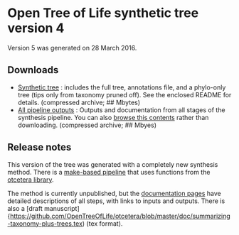 # Open Tree of Life synthetic tree version 4

Version 5 was generated on 28 March 2016.

## Downloads

* [Synthetic tree]() : includes the full tree, annotations file, and a phylo-only tree (tips only from taxonomy pruned off). See the enclosed README for details. (compressed archive; ## Mbytes)
* [All pipeline outputs]() : Outputs and documentation from all stages of the synthesis pipeline. You can also [browse this contents]() rather than downloading. (compressed archive; ## Mbyes)

## Release notes

This version of the tree was generated with a completely new synthesis method. There is a [make-based pipeline](https://github.com/OpenTreeOfLife/propinquity) that uses functions from the [otcetera library](https://github.com/OpenTreeOfLife/otcetera).

The method is currently unpublished, but the [documentation pages]() have detailed descriptions of all steps, with links to inputs and outputs. There is also a [draft manuscript]{https://github.com/OpenTreeOfLife/otcetera/blob/master/doc/summarizing-taxonomy-plus-trees.tex) (tex format).
